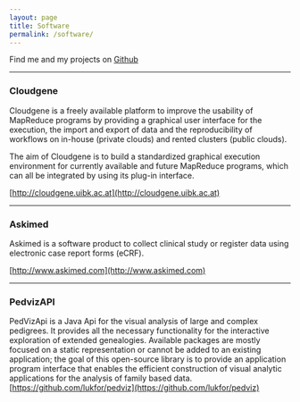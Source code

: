 ```yaml
---
layout: page
title: Software
permalink: /software/
---
```


Find me and my projects on [Github](http://github.com/lukfor)

------------

### Cloudgene

Cloudgene is a freely available platform to improve the usability of MapReduce programs by providing a graphical user interface for the execution, the import and export of data and the reproducibility of workflows on in-house (private clouds) and rented clusters (public clouds).

The aim of Cloudgene is to build a standardized graphical execution environment for currently available and future MapReduce programs, which can all be integrated by using its plug-in interface.

[http://cloudgene.uibk.ac.at](http://cloudgene.uibk.ac.at)

------------

### Askimed

Askimed is a software product to collect clinical study or register data using electronic case report forms (eCRF).

[http://www.askimed.com](http://www.askimed.com)

------------

### PedvizAPI

PedVizApi is a Java Api for the visual analysis of large and complex pedigrees. It provides all the necessary functionality for the interactive exploration of extended genealogies. Available packages are mostly focused on a static representation or cannot be added to an existing application; the goal of this open-source library is to provide an application program interface that enables the efficient construction of visual analytic applications for the analysis of family based data.
[https://github.com/lukfor/pedviz](https://github.com/lukfor/pedviz)

